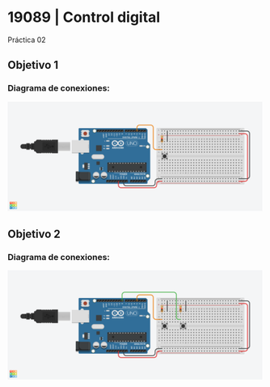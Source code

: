 # 19089 | Control digital
Práctica 02
## Objetivo 1
### Diagrama de conexiones:
![](objetivo1/diagrama.png)
## Objetivo 2
### Diagrama de conexiones:
![](objetivo2/diagrama.png)
